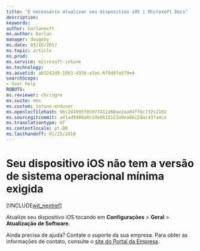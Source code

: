 ```yaml
---
title: "É necessário atualizar seu dispositivo iOS | Microsoft Docs"
description: 
keywords: 
author: barlanmsft
ms.author: barlan
manager: dougeby
ms.date: 03/16/2017
ms.topic: article
ms.prod: 
ms.service: microsoft-intune
ms.technology: 
ms.assetid: ab3242d9-1063-4356-a3ac-6f0d8fe379e4
searchScope:
- User help
ROBOTS: 
ms.reviewer: chrisgre
ms.suite: ems
ms.custom: intune-enduser
ms.openlocfilehash: 9bc241895f05977412a68ae2ea04ff6c732c2102
ms.sourcegitcommit: a41ad9988a8c14e6b15123a9ea9bc29ac437a4ce
ms.translationtype: HT
ms.contentlocale: pt-BR
ms.lasthandoff: 01/25/2018
---
```

# <a name="your-ios-device-doesnt-have-the-required-minimum-operating-system-version"></a>Seu dispositivo iOS não tem a versão de sistema operacional mínima exigida

[!INCLUDE[wit_nextref](includes/end-user-os-update-guidance.md)]

Atualize seu dispositivo iOS tocando em **Configurações** > **Geral** > **Atualização de Software**.

Ainda precisa de ajuda? Contate o suporte da sua empresa. Para obter as informações de contato, consulte o [site do Portal da Empresa](https://portal.manage.microsoft.com#HelpDeskDialog).
